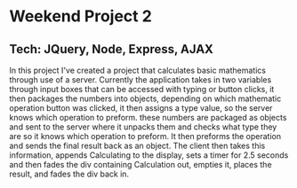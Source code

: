 Weekend Project 2
==
Tech: JQuery, Node, Express, AJAX
---
In this project I've created a project that calculates basic mathematics through use of a server.
Currently the application takes in two variables through input boxes that can be accessed with typing
or button clicks, it then packages the numbers into objects, depending on which mathematic operation button
was clicked, it then assigns a type value, so the server knows which operation to preform. these
numbers are packaged as objects and sent to the server where it unpacks them and checks what type they
are so it knows which operation to preform. It then preforms the operation and sends the final result back
as an object. The client then takes this information, appends Calculating to the display, sets a timer for
2.5 seconds and then fades the div containing Calculation out, empties it, places the result, and fades
the div back in.
